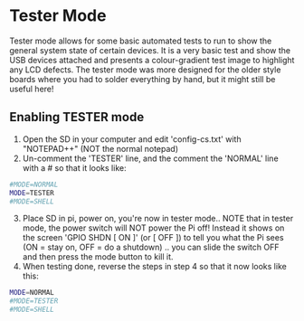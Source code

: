 # Tester Mode
Tester mode allows for some basic automated tests to run to show the general system state of certain devices. It is a very basic test and show the USB devices attached and presents a colour-gradient test image to highlight any LCD defects. The tester mode was more designed for the older style boards where you had to solder everything by hand, but it might still be useful here!

## Enabling TESTER mode
1. Open the SD in your computer and edit 'config-cs.txt' with "NOTEPAD++" (NOT the normal notepad)
2. Un-comment the 'TESTER' line, and the comment the 'NORMAL' line with a # so that it looks like:
``` bash
#MODE=NORMAL
MODE=TESTER
#MODE=SHELL
```
3. Place SD in pi, power on, you're now in tester mode.. NOTE that in tester mode, the power switch will NOT power the Pi off! Instead it shows on the screen 'GPIO SHDN [ ON ]' (or [ OFF ]) to tell you what the Pi sees (ON = stay on, OFF = do a shutdown) .. you can slide the switch OFF and then press the mode button to kill it.
4. When testing done, reverse the steps in step 4 so that it now looks like this:
``` bash
MODE=NORMAL
#MODE=TESTER
#MODE=SHELL
```